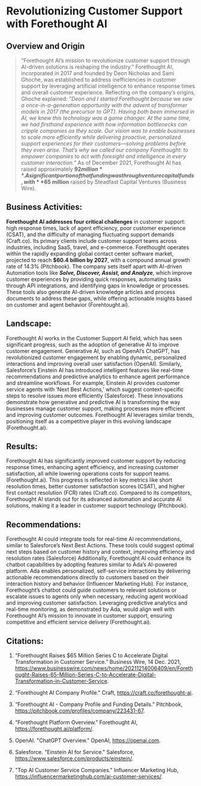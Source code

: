 # **Revolutionizing Customer Support with Forethought AI**

## **Overview and Origin**
> “Forethought AI’s mission to revolutionize customer support through AI-driven solutions is reshaping the industry.”
Forethought AI, incorporated in 2017 and founded by Deon Nicholas and Sami Ghoche, was established to address inefficiencies in customer support by leveraging artificial intelligence to enhance response times and overall customer experience. Reflecting on the company’s origins, Ghoche explained:
>*”Deon and I started Forethought because we saw a once-in-a-generation opportunity with the advent of transformer models in 2017 (the precursor to GPT). Having both been immersed in AI, we knew this technology was a game changer. At the same time, we had firsthand experience with how information bottlenecks can cripple companies as they scale.
Our vision was to enable businesses to scale more efficiently while delivering proactive, personalized support experiences for their customers—solving problems before they even arise. That’s why we called our company Forethought: to empower companies to act with foresight and intelligence in every customer interaction.”*
    As of December 2021, Forethought AI has raised approximately **$92 million**. A significant portion of that funding was through venture capital funds, with **$65 million** raised by Steadfast Capital Ventures (Business Wire).

## **Business Activities:**
**Forethought AI addresses four critical challenges** in customer support: high response times, lack of agent efficiency, poor customer experience (CSAT), and the difficulty of managing fluctuating support demands (Craft.co). Its primary clients include customer support teams across industries, including SaaS, travel, and e-commerce. Forethought operates within the rapidly expanding global contact center software market, projected to reach **$60.4 billion by 2027**, with a compound annual growth rate of 14.3% (Pitchbook). The company sets itself apart with AI-driven Automation tools like ***Solve, Discover, Assist, and Analyze***, which improve customer experiences by providing quick responses, automating tasks through API integrations, and identifying gaps in knowledge or processes. These tools also generate AI-driven knowledge articles and process documents to address these gaps, while offering actionable insights based on customer and agent behavior (Forehtought.ai). 

## **Landscape:**
Forethought AI works in the Customer Support AI field, which has seen significant progress, such as the adoption of generative AI to improve customer engagement. Generative AI, such as OpenAI’s ChatGPT, has revolutionized customer engagement by enabling dynamic, personalized interactions and improving overall user satisfaction (OpenAI). Similarly, Salesforce’s Einstein AI has introduced intelligent features like real-time recommendations and predictive analytics to enhance agent performance and streamline workflows. For example, Einstein AI provides customer service agents with ‘Next Best Actions,’ which suggest context-specific steps to resolve issues more efficiently (Salesforce). These innovations demonstrate how generative and predictive AI is transforming the way businesses manage customer support, making processes more efficient and improving customer outcomes. Forethought AI leverages similar trends, positioning itself as a competitive player in this evolving landscape (Forethought.ai).

## **Results:**
Forethought AI has significantly improved customer support by reducing response times, enhancing agent efficiency, and increasing customer satisfaction, all while lowering operations costs for support teams. (Forethought.ai). This progress is reflected in key metrics like short resolution times, better customer satisfaction scores (CSAT), and higher first contact resolution (FCR) rates (Craft.co). Compared to its competitors, Forethought AI stands out for its advanced automation and accurate AI solutions, making it a leader in customer support technology (Pitchbook).

## **Recommendations:**
Forethought AI could integrate tools for real-time AI recommendations, similar to Salesforce’s Next Best Actions. These tools could suggest optimal next steps based on customer history and context, improving efficiency and resolution rates (Salesforce) Additionally, Forethought AI could enhance its chatbot capabilities by adopting features similar to Ada’s AI-powered platform. Ada enables personalized, self-service interactions by delivering actionable recommendations directly to customers based on their interaction history and behavior (Influencer Marketing Hub). For instance, Forethought’s chatbot could guide customers to relevant solutions or escalate issues to agents only when necessary, reducing agent workload and improving customer satisfaction. Leveraging predictive analytics and real-time monitoring, as demonstrated by Ada, would align well with Forethought AI’s mission to innovate in customer support, ensuring competitive and efficient service delivery (Forethought.ai).

## **Citations:**

1. “Forethought Raises $65 Million Series C to Accelerate Digital Transformation in Customer Service.” Business Wire, 14 Dec. 2021, https://www.businesswire.com/news/home/20211214006409/en/Forethought-Raises-65-Million-Series-C-to-Accelerate-Digital-Transformation-in-Customer-Service.
2. “Forethought AI Company Profile." Craft, https://craft.co/forethought-ai.
3. “Forethought AI - Company Profile and Funding Details.” Pitchbook, https://pitchbook.com/profiles/company/223431-67.
4. “Forethought Platform Overview.” Forethought AI, https://forethought.ai/platform/.
5. OpenAI. "ChatGPT Overview." OpenAI, https://openai.com.

6. Salesforce. "Einstein AI for Service." Salesforce, https://www.salesforce.com/products/einstein/.

7. "Top AI Customer Service Companies." Influencer Marketing Hub, https://influencermarketinghub.com/ai-customer-services/.


